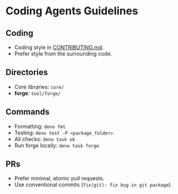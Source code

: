 # Coding Agents Guidelines

## Coding

- Coding style in [CONTRIBUTING.md](./CONTRIBUTING.md).
- Prefer style from the surrounding code.

## Directories

- Core libraries: `core/`
- **forge**: `tool/forge/`

## Commands

- Formatting: `deno fmt`
- Testing: `deno test -P <package_folder>`
- All checks: `deno task ok`
- Run forge locally: `deno task forge`

## PRs

- Prefer minimal, atomic pull requests.
- Use conventional commits (`fix(git): fix bug in git package`).
